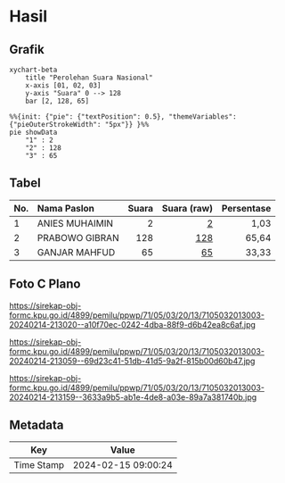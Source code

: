 # Hasil

## Grafik

```mermaid
xychart-beta
    title "Perolehan Suara Nasional"
    x-axis [01, 02, 03]
    y-axis "Suara" 0 --> 128
    bar [2, 128, 65]
```

```mermaid
%%{init: {"pie": {"textPosition": 0.5}, "themeVariables": {"pieOuterStrokeWidth": "5px"}} }%%
pie showData
    "1" : 2
    "2" : 128
    "3" : 65
```

## Tabel

| No. | Nama Paslon    | Suara | Suara (raw) | Persentase |
|:--- |:-------------- | -----:| -----------:| ----------:|
| 1   | ANIES MUHAIMIN | 2     | [2][p-1]    | 1,03       |
| 2   | PRABOWO GIBRAN | 128   | [128][p-2]  | 65,64      |
| 3   | GANJAR MAHFUD  | 65    | [65][p-3]   | 33,33      |


[p-1]: https://github.com/gigit-pemilu/pemilu-2024/blob/main/pilpres/hitung-suara/sub/71-sulawesi-utara/sub/05-minahasa-selatan/sub/03-ranoyapo/sub/2013-poopo-barat/sub/003-tps/sub/paslon-1.txt
[p-2]: https://github.com/gigit-pemilu/pemilu-2024/blob/main/pilpres/hitung-suara/sub/71-sulawesi-utara/sub/05-minahasa-selatan/sub/03-ranoyapo/sub/2013-poopo-barat/sub/003-tps/sub/paslon-2.txt
[p-3]: https://github.com/gigit-pemilu/pemilu-2024/blob/main/pilpres/hitung-suara/sub/71-sulawesi-utara/sub/05-minahasa-selatan/sub/03-ranoyapo/sub/2013-poopo-barat/sub/003-tps/sub/paslon-3.txt

## Foto C Plano

https://sirekap-obj-formc.kpu.go.id/4899/pemilu/ppwp/71/05/03/20/13/7105032013003-20240214-213020--a10f70ec-0242-4dba-88f9-d6b42ea8c6af.jpg

https://sirekap-obj-formc.kpu.go.id/4899/pemilu/ppwp/71/05/03/20/13/7105032013003-20240214-213059--69d23c41-51db-41d5-9a2f-815b00d60b47.jpg

https://sirekap-obj-formc.kpu.go.id/4899/pemilu/ppwp/71/05/03/20/13/7105032013003-20240214-213159--3633a9b5-ab1e-4de8-a03e-89a7a381740b.jpg


## Metadata

| Key        | Value               |
| ---------- | ------------------- |
| Time Stamp | 2024-02-15 09:00:24 |



